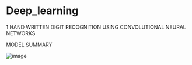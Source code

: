 # Deep_learning
1 HAND WRITTEN DIGIT RECOGNITION USING CONVOLUTIONAL NEURAL NETWORKS

MODEL SUMMARY

![image](https://user-images.githubusercontent.com/60650097/112153428-424f0000-8c09-11eb-946a-7b82e88ace28.png)
